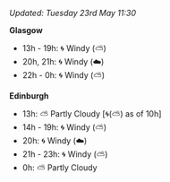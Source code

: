 *Updated: Tuesday 23rd May 11:30*

**Glasgow**

* 13h - 19h: :cyclone: Windy (:partly_sunny:)
* 20h, 21h: :cyclone: Windy (:cloud:)
* 22h - 0h: :cyclone: Windy (:partly_sunny:)

**Edinburgh**

* 13h: :partly_sunny: Partly Cloudy [:cyclone:(:partly_sunny:) as of 10h]
* 14h - 19h: :cyclone: Windy (:partly_sunny:)
* 20h: :cyclone: Windy (:cloud:)
* 21h - 23h: :cyclone: Windy (:partly_sunny:)
* 0h: :partly_sunny: Partly Cloudy
